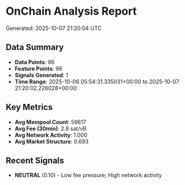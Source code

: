 # OnChain Analysis Report
Generated: 2025-10-07 21:20:04 UTC

## Data Summary
- **Data Points**: 96
- **Feature Points**: 96
- **Signals Generated**: 1
- **Time Range**: 2025-10-06 05:54:31.335031+00:00 to 2025-10-07 21:20:02.226028+00:00

## Key Metrics
- **Avg Mempool Count**: 59617
- **Avg Fee (30min)**: 2.8 sat/vB
- **Avg Network Activity**: 1.000
- **Avg Market Structure**: 0.693

## Recent Signals
- **NEUTRAL** (0.10) - Low fee pressure; High network activity
